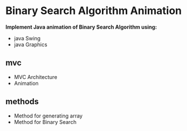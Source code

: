 # Binary Search Algorithm Animation
**Implement Java animation of Binary Search Algorithm using:**
<ul>
    <li>java Swing</li>
    <li>java Graphics</li>
</ul>

## mvc
<ul>
    <li>MVC Architecture</li>
    <li>Animation</li>
</ul>

## methods
<ul>
    <li>Method for generating array</li>
    <li>Method for Binary Search</li>
</ul>